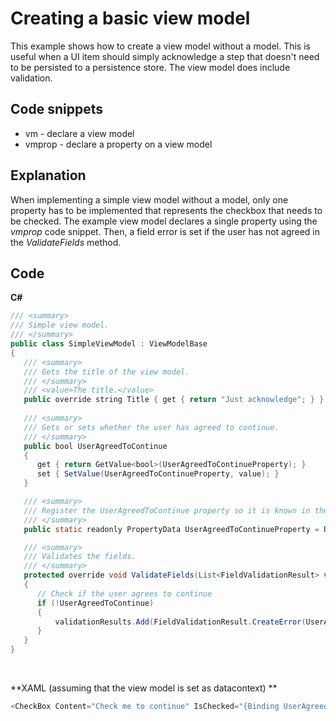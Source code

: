 # Creating a basic view model

This example shows how to create a view model without a model. This is useful when a UI item should simply acknowledge a step that doesn't need to be persisted to a persistence store. The view model does include validation.

## Code snippets

-   vm - declare a view model
-   vmprop - declare a property on a view model

## Explanation

When implementing a simple view model without a model, only one property has to be implemented that represents the checkbox that needs to be checked. The example view model declares a single property using the *vmprop* code snippet. Then, a field error is set if the user has not agreed in the *ValidateFields* method.

## Code

**C\#**

``` {.java data-syntaxhighlighter-params="brush: java; gutter: false; theme: Confluence" data-theme="Confluence" style="brush: java; gutter: false; theme: Confluence"}
/// <summary>
/// Simple view model.
/// </summary>
public class SimpleViewModel : ViewModelBase
{
   /// <summary>
   /// Gets the title of the view model.
   /// </summary>
   /// <value>The title.</value>
   public override string Title { get { return "Just acknowledge"; } }
 
   /// <summary>
   /// Gets or sets whether the user has agreed to continue.
   /// </summary>
   public bool UserAgreedToContinue
   {
      get { return GetValue<bool>(UserAgreedToContinueProperty); }
      set { SetValue(UserAgreedToContinueProperty, value); }
   }

   /// <summary>
   /// Register the UserAgreedToContinue property so it is known in the class.
   /// </summary>
   public static readonly PropertyData UserAgreedToContinueProperty = RegisterProperty("UserAgreedToContinue", typeof(bool));

   /// <summary>
   /// Validates the fields.
   /// </summary>
   protected override void ValidateFields(List<FieldValidationResult> validationResults)
   {
      // Check if the user agrees to continue
      if (!UserAgreedToContinue) 
      {
          validationResults.Add(FieldValidationResult.CreateError(UserAgreedToContinueProperty, "User must agree to continue");
      }
   }
}
```

 

**XAML (assuming that the view model is set as datacontext)
**

``` {.java data-syntaxhighlighter-params="brush: java; gutter: false; theme: Confluence" data-theme="Confluence" style="brush: java; gutter: false; theme: Confluence"}
<CheckBox Content="Check me to continue" IsChecked="{Binding UserAgreedToContinue, NotifyOnValidationError=True, ValidatesOnDataErrors=True}" />
```
